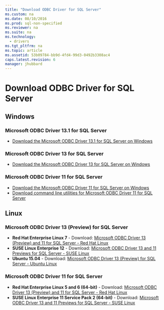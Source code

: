 ```yaml
---
title: "Download ODBC Driver for SQL Server"
ms.custom: na
ms.date: 08/10/2016
ms.prod: sql-non-specified
ms.reviewer: na
ms.suite: na
ms.technology: 
  - drivers
ms.tgt_pltfrm: na
ms.topic: article
ms.assetid: 53b09784-bb9d-4fd4-99d3-0492b3308ac4
caps.latest.revision: 6
manager: jhubbard
---
```

# Download ODBC Driver for SQL Server
  
## Windows  

### Microsoft ODBC Driver 13.1 for SQL Server  
* [Download the Microsoft ODBC Driver 13.1 for SQL Server on Windows](https://www.microsoft.com/download/details.aspx?id=53339)  
  
### Microsoft ODBC Driver 13 for SQL Server  
* [Download the Microsoft ODBC Driver 13 for SQL Server on Windows](https://www.microsoft.com/download/details.aspx?id=50420)  
  
### Microsoft ODBC Driver 11 for SQL Server  
* [Download the Microsoft ODBC Driver  11 for SQL Server on Windows](https://www.microsoft.com/download/details.aspx?id=36434)  
* [Download command line utilities for Microsoft ODBC Driver 11 for SQL Server](https://www.microsoft.com/download/details.aspx?id=36433)  
  
## Linux  
  
### Microsoft ODBC Driver 13 (Preview) for SQL Server  
*   **Red Hat Enterprise Linux 7** - Download: [Microsoft ODBC Driver 13 (Preview) and 11 for SQL Server - Red Hat Linux](http://go.microsoft.com/fwlink/?LinkId=267321)  
*   **SUSE Linux Enterprise 12** - Download: [Microsoft ODBC Driver 13 and 11 Previews for SQL Server - SUSE Linux](http://go.microsoft.com/fwlink/?LinkId=264916)  
*   **Ubuntu 15.04** - Download: [Microsoft ODBC Driver 13 (Preview) for SQL Server - Ubuntu Linux](http://go.microsoft.com/fwlink/?LinkId=723136)  
  
### Microsoft ODBC Driver 11 for SQL Server  
*   **Red Hat Enterprise Linux 5 and 6 (64-bit)** - Download: [Microsoft ODBC Driver 13 (Preview) and 11 for SQL Server - Red Hat Linux](http://go.microsoft.com/fwlink/?LinkId=267321)  
*   **SUSE Linux Enterprise 11 Service Pack 2 (64-bit)** - Download: [Microsoft ODBC Driver 13 and 11 Previews for SQL Server - SUSE Linux](http://go.microsoft.com/fwlink/?LinkId=264916)